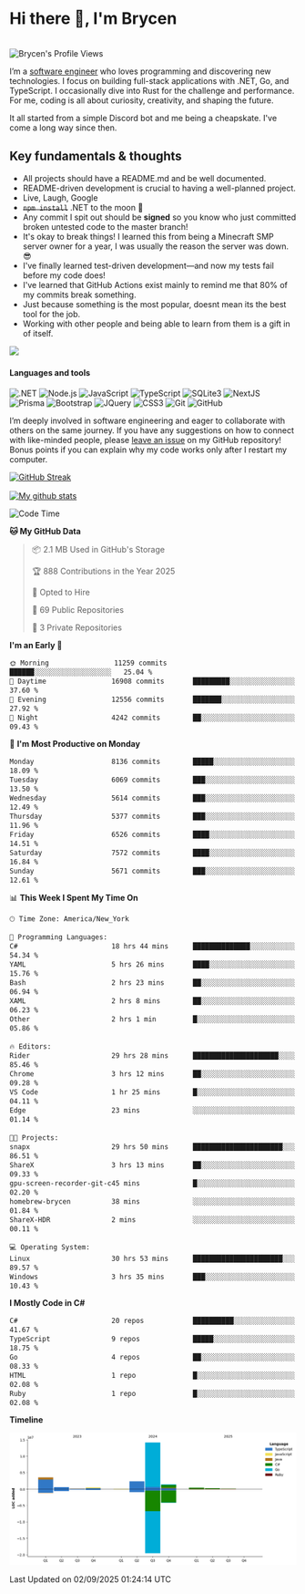# Hi there 👋, I'm Brycen

<br>
<img src="https://komarev.com/ghpvc/?username=BrycensRanch" alt="Brycen's Profile Views" />

I’m a [software engineer](https://en.wikipedia.org/wiki/Software_engineering) who loves programming and discovering new technologies. I focus on building full-stack applications with .NET, Go, and TypeScript. I occasionally dive into Rust for the challenge and performance. For me, coding is all about curiosity, creativity, and shaping the future.

It all started from a simple Discord bot and me being a cheapskate. I've come a long way since then.

## Key fundamentals & thoughts

- All projects should have a README.md and be well documented.
- README-driven development is crucial to having a well-planned project.
- Live, Laugh, Google
- ~~`npm install`~~ .NET to the moon 🚀
- Any commit I spit out should be **signed** so you know who just committed broken untested code to the master branch!
- It's okay to break things! I learned this from being a Minecraft SMP server owner for a year, I was usually the reason the server was down. 😎
- I've finally learned test-driven development—and now my tests fail before my code does!
- I've learned that GitHub Actions exist mainly to remind me that 80% of my commits break something.
- Just because something is the most popular, doesnt mean its the best tool for the job.
- Working with other people and being able to learn from them is a gift in of itself.

<img src="https://res.cloudinary.com/practicaldev/image/fetch/s--OoBLh7-Q--/c_limit%2Cf_auto%2Cfl_progressive%2Cq_auto%2Cw_880/https://cdn-images-1.medium.com/max/1614/1%2A8BlqJ8lNVZzuRjAg1mZ50w.png" height="400"/>

<h4>Languages and tools</h4>
<p>
  <img src="https://img.shields.io/badge/.NET-%23512BD4.svg?&style=for-the-badge&logo=dotnet&logoColor=white" alt=".NET" />
  <img src="https://img.shields.io/badge/node.js%20-%2343853D.svg?&style=for-the-badge&logo=node.js&logoColor=white" alt="Node.js" />
  <img src="https://img.shields.io/badge/javascript%20-%23323330.svg?&style=for-the-badge&logo=javascript&logoColor=%23F7DF1E" alt="JavaScript" />
  <img src="https://img.shields.io/badge/typescript%20-%23323330.svg?&style=for-the-badge&logo=typescript&logoColor=#3467eb" alt="TypeScript" />
  <img src="https://img.shields.io/badge/sqlite3%20-%23323330.svg?&style=for-the-badge&logo=sqlite&logoColor=#3467eb" alt="SQLite3" />
  <img src="https://img.shields.io/badge/Next.JS%20-%23323330.svg?&style=for-the-badge&logo=next.js&logoColor=#3467eb" alt="NextJS" />
  <img src="https://img.shields.io/badge/Prisma%20-%23323330.svg?&style=for-the-badge&logo=prisma&logoColor=#3467eb" alt="Prisma" />
  <img src="https://img.shields.io/badge/bootstrap%20-%23323330.svg?&style=for-the-badge&logo=bootstrap" alt="Bootstrap" />
  <img src="https://img.shields.io/badge/jquery%20-%23323330.svg?&style=for-the-badge&logo=jquery" alt="JQuery" />
  <img src="https://img.shields.io/badge/css3%20-%23323330.svg?&style=for-the-badge&logo=css3" alt="CSS3" />
  <img src="https://img.shields.io/badge/git%20-%23323330.svg?&style=for-the-badge&logo=git" alt="Git" />
  <img src="https://img.shields.io/badge/github%20-%23323330.svg?&style=for-the-badge&logo=github" alt="GitHub" />
</p>

I’m deeply involved in software engineering and eager to collaborate with others on the same journey. If you have any suggestions on how to connect with like-minded people, please [leave an issue](https://github.com/BrycensRanch/BrycensRanch/issues/new) on my GitHub repository! Bonus points if you can explain why my code works only after I restart my computer. 

<p><a href="https://git.io/streak-stats"><img src=https://github-readme-streak-stats-eight.vercel.app?user=BrycensRanch&amp;theme=dark&amp;hide_border=true&fire=EB5454&amp;ring=0CEB19" alt="GitHub Streak"></a></p>

<a href="https://github.com/anuraghazra/github-readme-stats">
  <img align="center" src="https://github-readme-stats.anuraghazra1.vercel.app/api?username=BrycensRanch&show_icons=true&line_height=27&include_all_commits=true" alt="My github stats" />
</a>

<!--START_SECTION:waka-->
![Code Time](http://img.shields.io/badge/Code%20Time-2%2C624%20hrs%202%20mins-blue)

**🐱 My GitHub Data** 

> 📦 2.1 MB Used in GitHub's Storage 
 > 
> 🏆 888 Contributions in the Year 2025
 > 
> 💼 Opted to Hire
 > 
> 📜 69 Public Repositories 
 > 
> 🔑 3 Private Repositories 
 > 
**I'm an Early 🐤** 

```text
🌞 Morning                11259 commits       ██████░░░░░░░░░░░░░░░░░░░   25.04 % 
🌆 Daytime                16908 commits       █████████░░░░░░░░░░░░░░░░   37.60 % 
🌃 Evening                12556 commits       ███████░░░░░░░░░░░░░░░░░░   27.92 % 
🌙 Night                  4242 commits        ██░░░░░░░░░░░░░░░░░░░░░░░   09.43 % 
```
📅 **I'm Most Productive on Monday** 

```text
Monday                   8136 commits        █████░░░░░░░░░░░░░░░░░░░░   18.09 % 
Tuesday                  6069 commits        ███░░░░░░░░░░░░░░░░░░░░░░   13.50 % 
Wednesday                5614 commits        ███░░░░░░░░░░░░░░░░░░░░░░   12.49 % 
Thursday                 5377 commits        ███░░░░░░░░░░░░░░░░░░░░░░   11.96 % 
Friday                   6526 commits        ████░░░░░░░░░░░░░░░░░░░░░   14.51 % 
Saturday                 7572 commits        ████░░░░░░░░░░░░░░░░░░░░░   16.84 % 
Sunday                   5671 commits        ███░░░░░░░░░░░░░░░░░░░░░░   12.61 % 
```


📊 **This Week I Spent My Time On** 

```text
🕑︎ Time Zone: America/New_York

💬 Programming Languages: 
C#                       18 hrs 44 mins      ██████████████░░░░░░░░░░░   54.34 % 
YAML                     5 hrs 26 mins       ████░░░░░░░░░░░░░░░░░░░░░   15.76 % 
Bash                     2 hrs 23 mins       ██░░░░░░░░░░░░░░░░░░░░░░░   06.94 % 
XAML                     2 hrs 8 mins        ██░░░░░░░░░░░░░░░░░░░░░░░   06.23 % 
Other                    2 hrs 1 min         █░░░░░░░░░░░░░░░░░░░░░░░░   05.86 % 

🔥 Editors: 
Rider                    29 hrs 28 mins      █████████████████████░░░░   85.46 % 
Chrome                   3 hrs 12 mins       ██░░░░░░░░░░░░░░░░░░░░░░░   09.28 % 
VS Code                  1 hr 25 mins        █░░░░░░░░░░░░░░░░░░░░░░░░   04.11 % 
Edge                     23 mins             ░░░░░░░░░░░░░░░░░░░░░░░░░   01.14 % 

🐱‍💻 Projects: 
snapx                    29 hrs 50 mins      ██████████████████████░░░   86.51 % 
ShareX                   3 hrs 13 mins       ██░░░░░░░░░░░░░░░░░░░░░░░   09.33 % 
gpu-screen-recorder-git-c45 mins             █░░░░░░░░░░░░░░░░░░░░░░░░   02.20 % 
homebrew-brycen          38 mins             ░░░░░░░░░░░░░░░░░░░░░░░░░   01.84 % 
ShareX-HDR               2 mins              ░░░░░░░░░░░░░░░░░░░░░░░░░   00.11 % 

💻 Operating System: 
Linux                    30 hrs 53 mins      ██████████████████████░░░   89.57 % 
Windows                  3 hrs 35 mins       ███░░░░░░░░░░░░░░░░░░░░░░   10.43 % 
```

**I Mostly Code in C#** 

```text
C#                       20 repos            ██████████░░░░░░░░░░░░░░░   41.67 % 
TypeScript               9 repos             █████░░░░░░░░░░░░░░░░░░░░   18.75 % 
Go                       4 repos             ██░░░░░░░░░░░░░░░░░░░░░░░   08.33 % 
HTML                     1 repo              █░░░░░░░░░░░░░░░░░░░░░░░░   02.08 % 
Ruby                     1 repo              █░░░░░░░░░░░░░░░░░░░░░░░░   02.08 % 
```



**Timeline**

![Lines of Code chart](https://raw.githubusercontent.com/BrycensRanch/BrycensRanch/main/assets/bar_graph.png)


 Last Updated on 02/09/2025 01:24:14 UTC
<!--END_SECTION:waka-->

<!--
**BrycensRanch/BrycensRanch** is a ✨ _special_ ✨ repository because its `README.md` (this file) appears on your GitHub profile.

Here are some ideas to get you started:

- 🔭 I’m currently working on ...
- 🌱 I’m currently learning ...
- 👯 I’m looking to collaborate on ...
- 🤔 I’m looking for help with ...
- 💬 Ask me about ...
- 📫 How to reach me: ...
- 😄 Pronouns: ...
- ⚡ Fun fact: ...
-->
